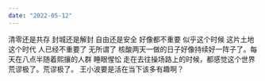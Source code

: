```yaml
---
date: "2022-05-12"
---
```

清零还是共存 封城还是解封 自由还是安全 好像都不重要 似乎这个时候 这片土地 这个时代 人已经不重要了 无所谓了 核酸两天一做的日子好像持续好一阵子了。每天在八点半随着熙攘的人群 睡眼惺忪 走在去往操场路上的时候，都感觉这个世界荒谬极了。荒谬极了。 王小波要是活在当下该多有趣啊？
